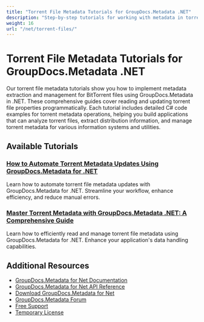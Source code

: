 ```yaml
---
title: "Torrent File Metadata Tutorials for GroupDocs.Metadata .NET"
description: "Step-by-step tutorials for working with metadata in torrent files using GroupDocs.Metadata for .NET."
weight: 16
url: "/net/torrent-files/"
---
```


# Torrent File Metadata Tutorials for GroupDocs.Metadata .NET

Our torrent file metadata tutorials show you how to implement metadata extraction and management for BitTorrent files using GroupDocs.Metadata in .NET. These comprehensive guides cover reading and updating torrent file properties programmatically. Each tutorial includes detailed C# code examples for torrent metadata operations, helping you build applications that can analyze torrent files, extract distribution information, and manage torrent metadata for various information systems and utilities.

## Available Tutorials

### [How to Automate Torrent Metadata Updates Using GroupDocs.Metadata for .NET](./automate-torrent-metadata-groupdocs-metadata-net/)
Learn how to automate torrent file metadata updates with GroupDocs.Metadata for .NET. Streamline your workflow, enhance efficiency, and reduce manual errors.

### [Master Torrent Metadata with GroupDocs.Metadata .NET&#58; A Comprehensive Guide](./master-torrent-metadata-groupdocs-metadata-net/)
Learn how to efficiently read and manage torrent file metadata using GroupDocs.Metadata for .NET. Enhance your application's data handling capabilities.

## Additional Resources

- [GroupDocs.Metadata for Net Documentation](https://docs.groupdocs.com/metadata/net/)
- [GroupDocs.Metadata for Net API Reference](https://reference.groupdocs.com/metadata/net/)
- [Download GroupDocs.Metadata for Net](https://releases.groupdocs.com/metadata/net/)
- [GroupDocs.Metadata Forum](https://forum.groupdocs.com/c/metadata)
- [Free Support](https://forum.groupdocs.com/)
- [Temporary License](https://purchase.groupdocs.com/temporary-license/)
